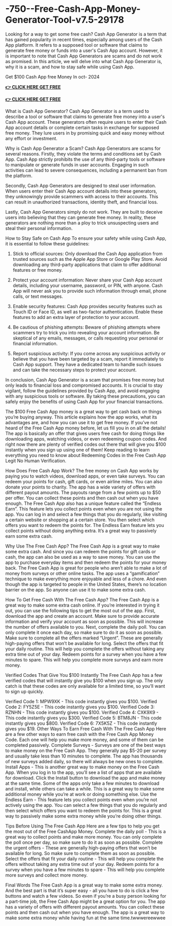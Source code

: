 # -750--Free-Cash-App-Money-Generator-Tool-v7.5-29178

Looking for a way to get some free cash? Cash App Generator is a term that has gained popularity in recent times, especially among users of the Cash App platform. It refers to a supposed tool or software that claims to generate free money or funds into a user's Cash App account. However, it is important to note that Cash App Generators are scams and do not work as promised. In this article, we will delve into what Cash App Generator is, why it is a scam, and how to stay safe while using Cash App.

Get $100 Cash App free Money In oct- 2024

**[👉 CLICK HERE GET FREE](https://tinyurl.com/35dk5xrj)**

**[👉 CLICK HERE GET FREE](https://tinyurl.com/35dk5xrj)**

What is Cash App Generator?
Cash App Generator is a term used to describe a tool or software that claims to generate free money into a user's Cash App account. These generators often require users to enter their Cash App account details or complete certain tasks in exchange for supposed free money. They lure users in by promising quick and easy money without any effort or investment.

Why is Cash App Generator a Scam?
Cash App Generators are scams for several reasons. Firstly, they violate the terms and conditions set by Cash App. Cash App strictly prohibits the use of any third-party tools or software to manipulate or generate funds in user accounts. Engaging in such activities can lead to severe consequences, including a permanent ban from the platform.

Secondly, Cash App Generators are designed to steal user information. When users enter their Cash App account details into these generators, they unknowingly provide scammers with access to their accounts. This can result in unauthorized transactions, identity theft, and financial loss.

Lastly, Cash App Generators simply do not work. They are built to deceive users into believing that they can generate free money. In reality, these generators are nothing more than a ploy to trick unsuspecting users and steal their personal information.

How to Stay Safe on Cash App
To ensure your safety while using Cash App, it is essential to follow these guidelines:

1. Stick to official sources: Only download the Cash App application from trusted sources such as the Apple App Store or Google Play Store. Avoid downloading any third-party applications that claim to offer additional features or free money.

2. Protect your account information: Never share your Cash App account details, including your username, password, or PIN, with anyone. Cash App will never ask you to provide such information through email, phone calls, or text messages.

3. Enable security features: Cash App provides security features such as Touch ID or Face ID, as well as two-factor authentication. Enable these features to add an extra layer of protection to your account.

4. Be cautious of phishing attempts: Beware of phishing attempts where scammers try to trick you into revealing your account information. Be skeptical of any emails, messages, or calls requesting your personal or financial information.

5. Report suspicious activity: If you come across any suspicious activity or believe that you have been targeted by a scam, report it immediately to Cash App support. They have a dedicated team to handle such issues and can take the necessary steps to protect your account.

In conclusion, Cash App Generator is a scam that promises free money but only leads to financial loss and compromised accounts. It is crucial to stay vigilant, follow the guidelines provided by Cash App, and avoid engaging with any suspicious tools or software. By taking these precautions, you can safely enjoy the benefits of using Cash App for your financial transactions.

The $100 Free Cash App money is a great way to get cash back on things you’re buying anyway. This article explains how the app works, what its advantages are, and how you can use it to get free money. If you’ve not heard of the Free Cash App money before, let us fill you in on all the details! The app is basically an offer that gives users free cash for doing things like downloading apps, watching videos, or even redeeming coupon codes. And right now there are plenty of verified codes out there that will give you $100 instantly when you sign up using one of them! Keep reading to learn everything you need to know about Redeeming Codes in the Free Cash App Legit No Human Verification.

How Does Free Cash App Work?
The free money on Cash App works by paying you to watch videos, download apps, or even take surveys. You can redeem your points for cash, gift cards, or even airline miles. You can also donate your points to charity. The app has a wide variety of offers with different payout amounts. The payouts range from a few points up to $50 per offer. You can collect these points and then cash out when you have enough. The Free Cash App also has a unique feature called the “Endless Earn”. This feature lets you collect points even when you are not using the app. You can log in and select a few things that you do regularly, like visiting a certain website or shopping at a certain store. You then select which offers you want to redeem the points for. The Endless Earn feature lets you collect points without doing anything extra. It’s a great way to passively earn some extra cash.

Why Use The Free Cash App?
The Free Cash App is a great way to make some extra cash. And since you can redeem the points for gift cards or cash, the app can also be used as a way to save money. You can use the app to purchase everyday items and then redeem the points for your money back. The Free Cash App is great for people who aren’t able to make a lot of money from surveys or other online tasks. The app uses a “gamification” technique to make everything more enjoyable and less of a chore. And even though the app is targeted to people in the United States, there’s no location barrier on the app. So anyone can use it to make some extra cash.

How To Get Free Cash With The Free Cash App?
The Free Cash App is a great way to make some extra cash online. If you’re interested in trying it out, you can use the following tips to get the most out of the app. First, download the app and create an account. Make sure to provide accurate information and verify your account as soon as possible. This will increase the number of offers available to you. Next, complete the daily poll. You can only complete it once each day, so make sure to do it as soon as possible. Make sure to complete all the offers marked “Urgent”. These are generally high-paying offers that won’t be available for long. Select the offers that fit your daily routine. This will help you complete the offers without taking any extra time out of your day. Redeem points for a survey when you have a few minutes to spare. This will help you complete more surveys and earn more money.

Verified Codes That Give You $100 Instantly
The Free Cash App has a few verified codes that will instantly give you $100 when you sign up. The only catch is that these codes are only available for a limited time, so you’ll want to sign up quickly.


Verified Code 1: MPW9XK - This code instantly gives you $100.
Verified Code 2: FY5Z5E - This code instantly gives you $100.
Verified Code 3: RZNHN - This code instantly gives you $100.
Verified Code 4: CXK9X9 - This code instantly gives you $300.
Verified Code 5: BTM8JN - This code instantly gives you $800.
Verified Code 6: 7X5K5Z - This code instantly gives you $19.
Other Ways To Earn Free Cash With The Free Cash App
Here are a few other ways to earn free cash with the Free Cash App Money Code. Each one will help you make more money, and some of them can be completed passively. Complete Surveys - Surveys are one of the best ways to make money on the Free Cash App. They generally pay $5-20 per survey and usually take less than 10 minutes to complete. The app has thousands of new surveys added daily, so there will always be new ones to complete. Install Apps - This is another great way to make money on the Free Cash App. When you log in to the app, you’ll see a list of apps that are available for download. Click the Install button to download the app and make money at the same time. Some of the apps only take a few minutes to download and install, while others can take a while. This is a great way to make some additional money while you’re at work or doing something else. Use the Endless Earn - This feature lets you collect points even when you’re not actively using the app. You can select a few things that you do regularly and then select which offers you want to redeem the points for. This is a great way to passively make some extra money while you’re doing other things.

Tips Before Using The Free Cash App
Here are a few tips to help you get the most out of the Free CashApp Money. Complete the daily poll - This is a great way to collect points and make more money. You can only complete the poll once per day, so make sure to do it as soon as possible. Complete the urgent offers - These are generally high-paying offers that won’t be available for long. So make sure to complete them as soon as possible. Select the offers that fit your daily routine - This will help you complete the offers without taking any extra time out of your day. Redeem points for a survey when you have a few minutes to spare - This will help you complete more surveys and collect more money.

Final Words
The Free Cash App is a great way to make some extra money. And the best part is that it’s super easy - all you have to do is click a few buttons and watch a few videos. So even if you’re a busy person looking for a part-time job, the Free Cash App might be a great option for you. The app has a variety of offers with different payout amounts. You can collect these points and then cash out when you have enough. The app is a great way to make some extra money while having fun at the same time.twwwereewwee

